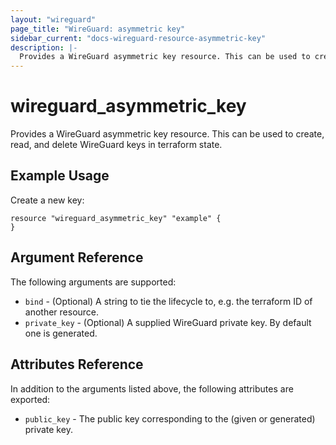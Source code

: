 ```yaml
---
layout: "wireguard"
page_title: "WireGuard: asymmetric key"
sidebar_current: "docs-wireguard-resource-asymmetric-key"
description: |-
  Provides a WireGuard asymmetric key resource. This can be used to create, read, and delete WireGuard keys in terraform state.
---
```


# wireguard_asymmetric_key

Provides a WireGuard asymmetric key resource. This can be used to create, read, and delete WireGuard keys in terraform state.

## Example Usage

Create a new key:

```hcl
resource "wireguard_asymmetric_key" "example" {
}
```

## Argument Reference

The following arguments are supported:

* `bind` - (Optional) A string to tie the lifecycle to, e.g. the terraform ID of another resource.
* `private_key` - (Optional) A supplied WireGuard private key. By default one is generated.

## Attributes Reference

In addition to the arguments listed above, the following attributes are exported:

* `public_key` - The public key corresponding to the (given or generated) private key.

